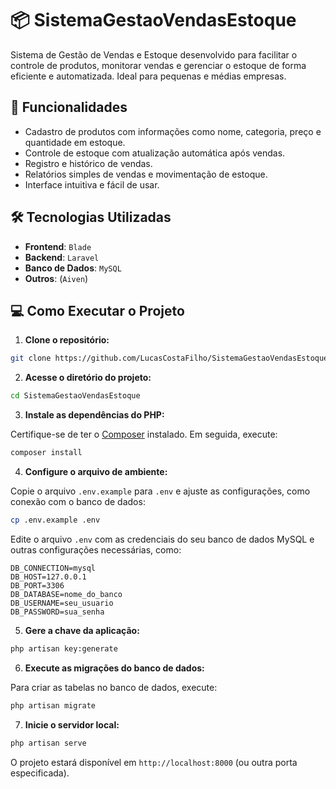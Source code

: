 # 📦 SistemaGestaoVendasEstoque

Sistema de Gestão de Vendas e Estoque desenvolvido para facilitar o controle de produtos, monitorar vendas e gerenciar o estoque de forma eficiente e automatizada. Ideal para pequenas e médias empresas.

## 🚀 Funcionalidades

- Cadastro de produtos com informações como nome, categoria, preço e quantidade em estoque.
- Controle de estoque com atualização automática após vendas.
- Registro e histórico de vendas.
- Relatórios simples de vendas e movimentação de estoque.
- Interface intuitiva e fácil de usar.

## 🛠️ Tecnologias Utilizadas

- **Frontend**: `Blade` 
- **Backend**: `Laravel`
- **Banco de Dados**: `MySQL`
- **Outros**: (`Aiven`)

## 💻 Como Executar o Projeto

1. **Clone o repositório:**

```bash
git clone https://github.com/LucasCostaFilho/SistemaGestaoVendasEstoque.git
```
2. **Acesse o diretório do projeto:**

```bash
cd SistemaGestaoVendasEstoque
```

3. **Instale as dependências do PHP:**

Certifique-se de ter o [Composer](https://getcomposer.org/) instalado. Em seguida, execute:

```bash
composer install
```

4. **Configure o arquivo de ambiente:**

Copie o arquivo `.env.example` para `.env` e ajuste as configurações, como conexão com o banco de dados:

```bash
cp .env.example .env
```

Edite o arquivo `.env` com as credenciais do seu banco de dados MySQL e outras configurações necessárias, como:

```env
DB_CONNECTION=mysql
DB_HOST=127.0.0.1
DB_PORT=3306
DB_DATABASE=nome_do_banco
DB_USERNAME=seu_usuario
DB_PASSWORD=sua_senha
```

5. **Gere a chave da aplicação:**

```bash
php artisan key:generate
```

6. **Execute as migrações do banco de dados:**

Para criar as tabelas no banco de dados, execute:

```bash
php artisan migrate
```

7. **Inicie o servidor local:**

```bash
php artisan serve
```
O projeto estará disponível em `http://localhost:8000` (ou outra porta especificada).
